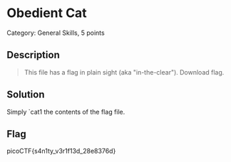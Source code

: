 # Obedient Cat
Category: General Skills, 5 points

## Description
> This file has a flag in plain sight (aka "in-the-clear"). Download flag.

## Solution
Simply `cat1 the contents of the flag file.

## Flag
picoCTF{s4n1ty_v3r1f13d_28e8376d}
